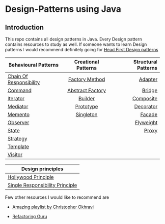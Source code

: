 # Design-Patterns using Java

## Introduction
This repo contains all design patterns in Java. Every Design pattern contains resources to study as well.
If someone wants to learn Design patterns I would recommend definitely going for [Head First Design patterns](http://shop.oreilly.com/product/9780596007126.do)


| Behavioural Patterns                                                                                             | Creational Patterns                                                                                                       | Structural Patterns |
| ---------------------------------------------------------------------------------------------------------------- | :-----------------------------------------------------------------------------------------------------------------------: | -------------------------------------------------------------------------------------: |
| [Chain Of Responsibility](https://github.com/piyush6348/Design-Patterns/tree/master/Chain%20of%20Responsibility) | [Factory Method](https://github.com/piyush6348/Design-Patterns/tree/master/Factory%20Patterns/Factory%20Method%20Pattern) | [Adapter](https://github.com/piyush6348/Design-Patterns/tree/master/Adapter%20Pattern) |
| [Command](https://github.com/piyush6348/Design-Patterns/tree/master/Command%20Pattern) | [Abstract Factory](https://github.com/piyush6348/Design-Patterns/tree/master/Factory%20Patterns/Abstract%20Factory%20Pattern) | [Bridge](https://github.com/piyush6348/Design-Patterns/tree/master/Bridge%20Pattern) |
| [Iterator](https://github.com/piyush6348/Design-Patterns/tree/master/Iterator%20Pattern) | [Builder](https://github.com/piyush6348/Design-Patterns/tree/master/Builder%20Pattern) | [Composite](https://github.com/piyush6348/Design-Patterns/tree/master/Composite%20Pattern) |
| [Mediator](https://github.com/piyush6348/Design-Patterns/tree/master/Mediator%20Pattern) | [Prototype](https://github.com/piyush6348/Design-Patterns/tree/master/Prototype%20Pattern) | [Decorator](https://github.com/piyush6348/Design-Patterns/tree/master/Decorator%20Pattern) |
| [Memento](https://github.com/piyush6348/Design-Patterns/tree/master/Memento%20Pattern) | [Singleton](https://github.com/piyush6348/Design-Patterns/tree/master/Singleton%20Pattern) | [Facade](https://github.com/piyush6348/Design-Patterns/tree/master/Facade%20Pattern) |
| [Observer](https://github.com/piyush6348/Design-Patterns/tree/master/Observer%20Pattern) | | [Flyweight](https://github.com/piyush6348/Design-Patterns/tree/master/Flyweight%20Pattern) |
| [State](https://github.com/piyush6348/Design-Patterns/tree/master/State%20Pattern) | | [Proxy](https://github.com/piyush6348/Design-Patterns/tree/master/Proxy%20Pattern) |
| [Strategy](https://github.com/piyush6348/Design-Patterns/tree/master/Strategy%20Pattern) |
| [Template](https://github.com/piyush6348/Design-Patterns/tree/master/Template%20Pattern) |
| [Visitor](https://github.com/piyush6348/Design-Patterns/tree/master/Visitor%20Pattern) |       


| Design principles |
| ----------------- |
| [Hollywood Principle](https://github.com/piyush6348/Design-Patterns/tree/master/Design%20Principles/Hollywood%20Principle) |
| [Single Responsibility Principle](https://github.com/piyush6348/Design-Patterns/tree/master/Design%20Principles/Single%20Responsibility%20Principle) |

Few other resources I would like to recommend are

- [Amazing playlist by Christopher Okhravi](https://www.youtube.com/playlist?list=PLrhzvIcii6GNjpARdnO4ueTUAVR9eMBpc)

- [Refactoring Guru](https://refactoring.guru/)